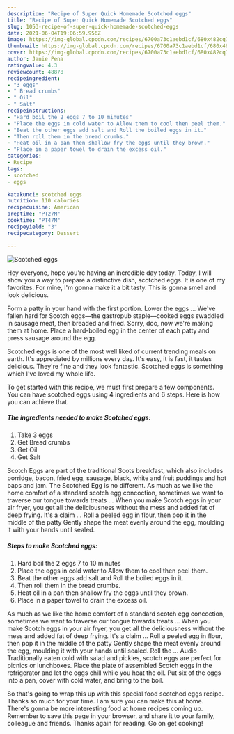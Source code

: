```yaml
---
description: "Recipe of Super Quick Homemade Scotched eggs"
title: "Recipe of Super Quick Homemade Scotched eggs"
slug: 1053-recipe-of-super-quick-homemade-scotched-eggs
date: 2021-06-04T19:06:59.956Z
image: https://img-global.cpcdn.com/recipes/6700a73c1aebd1cf/680x482cq70/scotched-eggs-recipe-main-photo.jpg
thumbnail: https://img-global.cpcdn.com/recipes/6700a73c1aebd1cf/680x482cq70/scotched-eggs-recipe-main-photo.jpg
cover: https://img-global.cpcdn.com/recipes/6700a73c1aebd1cf/680x482cq70/scotched-eggs-recipe-main-photo.jpg
author: Janie Pena
ratingvalue: 4.3
reviewcount: 48878
recipeingredient:
- "3 eggs"
- " Bread crumbs"
- " Oil"
- " Salt"
recipeinstructions:
- "Hard boil the 2 eggs 7 to 10 minutes"
- "Place the eggs in cold water to Allow them to cool then peel them."
- "Beat the other eggs add salt and Roll the boiled eggs in it."
- "Then roll them in the bread crumbs."
- "Heat oil in a pan then shallow fry the eggs until they brown."
- "Place in a paper towel to drain the excess oil."
categories:
- Recipe
tags:
- scotched
- eggs

katakunci: scotched eggs 
nutrition: 110 calories
recipecuisine: American
preptime: "PT27M"
cooktime: "PT47M"
recipeyield: "3"
recipecategory: Dessert

---
```



![Scotched eggs](https://img-global.cpcdn.com/recipes/6700a73c1aebd1cf/680x482cq70/scotched-eggs-recipe-main-photo.jpg)

Hey everyone, hope you're having an incredible day today. Today, I will show you a way to prepare a distinctive dish, scotched eggs. It is one of my favorites. For mine, I'm gonna make it a bit tasty. This is gonna smell and look delicious.

Form a patty in your hand with the first portion. Lower the eggs … We&#39;ve fallen hard for Scotch eggs—the gastropub staple—cooked eggs swaddled in sausage meat, then breaded and fried. Sorry, doc, now we&#39;re making them at home. Place a hard-boiled egg in the center of each patty and press sausage around the egg.

Scotched eggs is one of the most well liked of current trending meals on earth. It's appreciated by millions every day. It's easy, it is fast, it tastes delicious. They're fine and they look fantastic. Scotched eggs is something which I've loved my whole life.


To get started with this recipe, we must first prepare a few components. You can have scotched eggs using 4 ingredients and 6 steps. Here is how you can achieve that.

<!--inarticleads1-->

##### The ingredients needed to make Scotched eggs:

1. Take 3 eggs
1. Get  Bread crumbs
1. Get  Oil
1. Get  Salt


Scotch Eggs are part of the traditional Scots breakfast, which also includes porridge, bacon, fried egg, sausage, black, white and fruit puddings and hot baps and jam. The Scotched Egg is no different. As much as we like the home comfort of a standard scotch egg concoction, sometimes we want to traverse our tongue towards treats … When you make Scotch eggs in your air fryer, you get all the deliciousness without the mess and added fat of deep frying. It&#39;s a claim … Roll a peeled egg in flour, then pop it in the middle of the patty Gently shape the meat evenly around the egg, moulding it with your hands until sealed. 

<!--inarticleads2-->

##### Steps to make Scotched eggs:

1. Hard boil the 2 eggs 7 to 10 minutes
1. Place the eggs in cold water to Allow them to cool then peel them.
1. Beat the other eggs add salt and Roll the boiled eggs in it.
1. Then roll them in the bread crumbs.
1. Heat oil in a pan then shallow fry the eggs until they brown.
1. Place in a paper towel to drain the excess oil.


As much as we like the home comfort of a standard scotch egg concoction, sometimes we want to traverse our tongue towards treats … When you make Scotch eggs in your air fryer, you get all the deliciousness without the mess and added fat of deep frying. It&#39;s a claim … Roll a peeled egg in flour, then pop it in the middle of the patty Gently shape the meat evenly around the egg, moulding it with your hands until sealed. Roll the … Audio Traditionally eaten cold with salad and pickles, scotch eggs are perfect for picnics or lunchboxes. Place the plate of assembled Scotch eggs in the refrigerator and let the eggs chill while you heat the oil. Put six of the eggs into a pan, cover with cold water, and bring to the boil. 

So that's going to wrap this up with this special food scotched eggs recipe. Thanks so much for your time. I am sure you can make this at home. There's gonna be more interesting food at home recipes coming up. Remember to save this page in your browser, and share it to your family, colleague and friends. Thanks again for reading. Go on get cooking!
